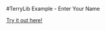 #TerryLib Example - Enter Your Name

[Try it out here!](http://www.terrycavanaghgames.com/terrylib/examples/enteryourname/)